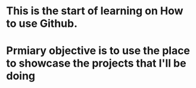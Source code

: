 # This is the start of learning on How to use Github.
# Prmiary objective is to use the place to showcase the projects that I'll be doing

